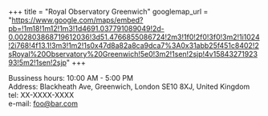 +++
title = "Royal Observatory Greenwich"
googlemap_url = "https://www.google.com/maps/embed?pb=!1m18!1m12!1m3!1d4691.037791089049!2d-0.002803868719612036!3d51.4766855086724!2m3!1f0!2f0!3f0!3m2!1i1024!2i768!4f13.1!3m3!1m2!1s0x47d8a82a8ca9dca7%3A0x31abb25f451c8402!2sRoyal%20Observatory%20Greenwich!5e0!3m2!1sen!2sjp!4v1584327192393!5m2!1sen!2sjp"
+++

Bussiness hours: 10:00 AM - 5:00 PM  
Address: Blackheath Ave, Greenwich, London SE10 8XJ, United Kingdom  
tel: XX-XXXX-XXXX  
e-mail: foo@bar.com  

